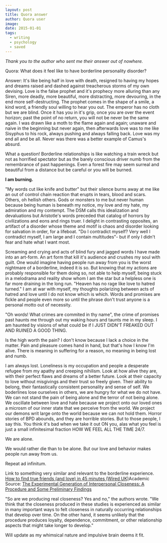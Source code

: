 ```yaml
---
layout: post
title: Quora answer  
author: Quora user
image: 
date: 2015-01-01
tags:
  - writing
  - psychology
  - saved
---
```


*Thank you to the author who sent me their answer out of nowhere.*

Quora: What does it feel like to have borderline personality disorder?

Answer: It's like being half in love with death, resigned to having my hopes and dreams raised and dashed against treacherous storms of my own devising. Love is the false prophet and it's prophecy more alluring than any Siren, more deadly, more beautiful, more distracting, more devouring, in the end more self-destructing. The prophet comes in the shape of a smile, a kind word, a friendly soul willing to hear you out. The emperor has no cloth but we are blind. Once it has you in it's grip, once you are over the event horizon; past the point of no return, you will not be never be the same again. I was drawn like a moth to the flame again and again; unaware and naive in the beginning but never again, then afterwards love was to me like Sisyphus to his rock, always pushing and always falling back. Love was my end all and be all. Never was there was a better example of Camus's absurd.

What a question! Borderline relationships is like watching a train wreck but not as horrified spectator but as the barely conscious driver numb from the remembrance of past happenings. Even a forest fire may seem surreal and beautiful from a distance but be careful or you will be burned.

**I am burning.**

"My words cut like knife and butter" but their silence burns away at me like an out of control chain reaction that erupts in tears, blood and scars. Others, oh hellish others. Gods or monsters to me but never human because being human is beneath my notice, my love and my hate, my admiration and my contempt. The DSM calls this idealization and devaluations but Aristotle's words preceded that catalog of horrors by civilizations and eons and rings truer. I delight in contrasting opposites, an artifact of a disorder whose theme and motif is chaos and disorder looking for salvation in order, for a lifeboat. "Do I contradict myself? Very well I contradict myself, I am large and I contain multitudes"- but if only I didn't fear and hate what I want most.

Screaming and crying and acts of blind fury and jagged words I have made into an art-form. An art form that kill it's audience and crushes my soul with guilt. One would imagine having people run away from you is the worst nightmare of a borderline, indeed it is so. But knowing that my actions are probably responsible for them doing so, not able to help myself, being stuck in a melodrama and reality show whom I am the star but a helpless one is far more draining in the long run. "Heaven has no rage like love to hatred turned." I am at war with myself, my thoughts polarizing between acts of hatred and love until I do not know which is which. Words and promises are fickle and people even more so until the phrase don't trust anyone is a personal motto out of necessity.

"Oh words! What crimes are commited in thy name", the crime of promises past haunts me through out my waking hours and taunts me in my sleep. I am haunted by visions of what could be if I JUST DIDN'T FREAKED OUT AND RUINED A GOOD THING.

Is the high worth the pain? I don't know because I lack a choice in the matter. Pain and pleasure comes hand in hand, but that's how I know I'm alive. There is meaning in suffering for a reason, no meaning in being lost and numb.

I am always lost. Loneliness is my occupation and people a desperate refugee from my apathy and creeping nihilism. Look at how alive they are, with their perfect flaws and dreams of a better future. Look at their capacity to love without misgivings and their trust so freely given. Their ability to belong, their fantastically consistent personality and sense of self. We boderlines lose ourselves in others, we are hungry for what we do not have. We can not stand the pain of being alone and the terror of not being alone. We oscillate between love and hate because we project onto our loved ones a microsm of our inner state that we perceive from the world. We project our demons writ large onto the world because we can not hold them. Horror stories of BPD abounds, and they are horrible stories. But to those people, I say this. You think it's bad when we take it out ON you, alas what you feel is just a small infinitesimal fraction HOW WE FEEL ALL THE TIME 24/7.

We are alone.

We would rather die than to be alone. But our love and behavior makes people run away from us.

Repeat ad infinitum.

Link to something very similar and relevant to the borderline experience. [How to find true friends (and love) in 45 minutes (Wired UK)](http://www.wired.co.uk/news/archive/2011-11/08/how-to-find-love-in-45-mins/viewall)Academic Source: [The Experimental Generation of Interpersonal Closeness: A Procedure and Some Preliminary Findings](http://psp.sagepub.com/content/23/4/363.abstract)

"So are we producing real closeness? Yes and no," the authors wrote. "We think that the closeness produced in these studies is experienced as similar in many important ways to felt closeness in naturally occurring relationships that develop over time. On the other hand, it seems unlikely that the procedure produces loyalty, dependence, commitment, or other relationship aspects that might take longer to develop."

Will update as my whimsical nature and impulsive brain deems it fit.